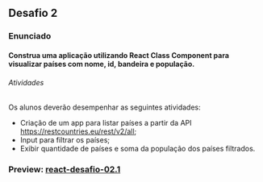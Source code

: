 ## Desafio 2

### Enunciado

#### Construa uma aplicação utilizando React Class Component para visualizar países com nome, id, bandeira e população.

 

###### Atividades

Os alunos deverão desempenhar as seguintes atividades:

-	Criação de um app para listar países a partir da API https://restcountries.eu/rest/v2/all;
-	Input para filtrar os países;
-	Exibir quantidade de países e soma da população dos países filtrados.

### Preview: [react-desafio-02.1](https://my-app-countries.netlify.app/)
